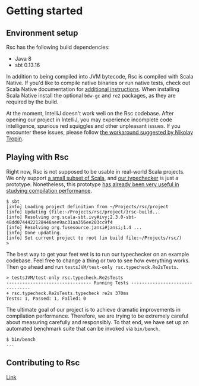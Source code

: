 <!-- Copyright (c) 2017-2018 Twitter, Inc. -->
<!-- Licensed under the Apache License, Version 2.0 (see LICENSE.md). -->

# Getting started

## Environment setup

Rsc has the following build dependencies:
  * Java 8
  * sbt 0.13.16

In addition to being compiled into JVM bytecode, Rsc is compiled with Scala
Native. If you'd like to compile native binaries or run native tests, check out
Scala Native documentation for
[additional instructions](http://www.scala-native.org/en/latest/user/setup.html).
When installing Scala Native install the optional `bdw-gc` and `re2` packages, as they
are required by the build.

At the moment, IntelliJ doesn't work well on the Rsc codebase. After opening
our project in IntelliJ, you may experience incomplete code intelligence,
spurious red squiggles and other unpleasant issues. If you encounter these
issues, please follow
[the workaround suggested by Nikolay Tropin](https://github.com/twitter/reasonable-scala/issues/13#issuecomment-345429964).

## Playing with Rsc

Right now, Rsc is not supposed to be usable in real-world Scala projects.
We only support [a small subset of Scala](language.md), and
[our typechecker](compiler.md) is just a prototype.
Nonetheless, this prototype [has already been very useful in studying compilation
performance](performance.md).

```
$ sbt
[info] Loading project definition from ~/Projects/rsc/project
[info] Updating {file:~/Projects/rsc/project/}rsc-build...
[info] Resolving org.scala-sbt.ivy#ivy;2.3.0-sbt-48dd0744422128446aee9ac31aa356ee203cc9f4
[info] Resolving org.fusesource.jansi#jansi;1.4 ...
[info] Done updating.
[info] Set current project to root (in build file:~/Projects/rsc/)
>
```

The best way to get your feet wet is to run our typechecker on an example
codebase. Feel free to change a thing or two to see how everything works.
Then go ahead and run `testsJVM/test-only rsc.typecheck.Re2sTests`.

```
> testsJVM/test-only rsc.typecheck.Re2sTests
-------------------------------- Running Tests --------------------------------
+ rsc.typecheck.Re2sTests.typecheck re2s 370ms
Tests: 1, Passed: 1, Failed: 0
```

The ultimate goal of our project is to achieve dramatic improvements
in compilation performance. Therefore, we are trying to be extremely careful
about measuring carefully and responsibly. To that end, we have set up
an automated benchmark suite that can be invoked via `bin/bench`.

```
$ bin/bench
...
```

## Contributing to Rsc

[Link](contributing.md)
